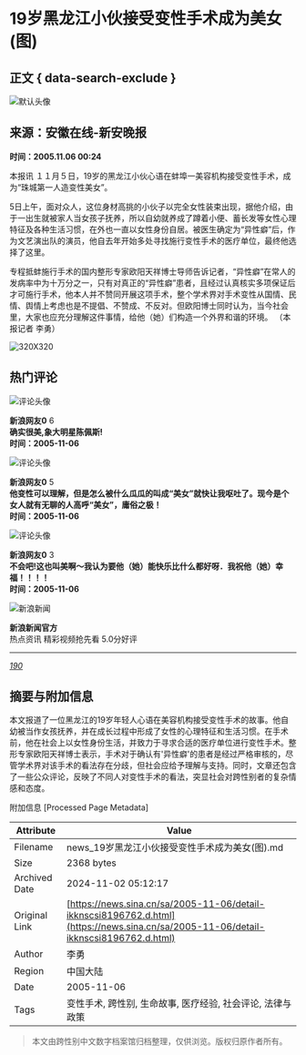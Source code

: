 # 19岁黑龙江小伙接受变性手术成为美女(图)

## 正文 { data-search-exclude }


![默认头像](//n.sinaimg.cn/default/622af858/20181010/default_avatar.jpg)

## 来源：安徽在线-新安晚报

**时间：2005.11.06 00:24**

本报讯 １１月５日，19岁的黑龙江小伙心语在蚌埠一美容机构接受变性手术，成为“珠城第一人造变性美女”。

5日上午，面对众人，这位身材高挑的小伙子以完全女性装束出现，据他介绍，由于一出生就被家人当女孩子抚养，所以自幼就养成了蹲着小便、蓄长发等女性心理特征及各种生活习惯，在外也一直以女性身份自居。被医生确定为“异性癖”后，作为文艺演出队的演员，他自去年开始多处寻找施行变性手术的医疗单位，最终他选择了这里。

专程抵蚌施行手术的国内整形专家欧阳天祥博士导师告诉记者，“异性癖”在常人的发病率中为十万分之一，只有对真正的“异性癖”患者，且经过认真核实多项保证后才可施行手术，他本人并不赞同开展这项手术，整个学术界对手术变性从国情、民情、舆情上考虑也是不提倡、不赞成、不反对。但欧阳博士同时认为，当今社会里，大家也应充分理解这件事情，给他（她）们构造一个外界和谐的环境。 （本报记者 李勇）

![320X320](//n.sinaimg.cn/default/2fb77759/20151125/320X320.png)

## 热门评论

![评论头像](https://tp3.sinaimg.cn/1392597202/50/0/1)

**新浪网友0** 6  
**确实很美,象大明星陈佩斯!**  
**时间：2005-11-06**  

![评论头像](https://tp3.sinaimg.cn/1392597202/50/0/1)

**新浪网友0** 5  
**他变性可以理解，但是怎么被什么瓜瓜的叫成“美女”就快让我呕吐了。现今是个女人就有无聊的人高呼“美女”，庸俗之极！**  
**时间：2005-11-06**  

![评论头像](https://tp3.sinaimg.cn/1392597202/50/0/1)

**新浪网友0** 3  
**不会吧!这也叫美啊～我认为要他（她）能快乐比什么都好呀．我祝他（她）幸福！！！！**  
**时间：2005-11-06**  

![新浪新闻](https://n.sinaimg.cn/default/80905340/20200331/sinalogo.png)

**新浪新闻官方**  
热点资讯 精彩视频抢先看 5.0分好评  

---

[_190_](https://cmnt.sina.cn/index?product=comos&index=kknscsi8196762&tj_ch=news&is_clear=0)

## 摘要与附加信息

<!-- tcd_abstract -->
本文报道了一位黑龙江的19岁年轻人心语在美容机构接受变性手术的故事。他自幼被当作女孩抚养，并在成长过程中形成了女性的心理特征和生活习惯。在手术前，他在社会上以女性身份生活，并致力于寻求合适的医疗单位进行变性手术。整形专家欧阳天祥博士表示，手术对于确认有'异性癖'的患者是经过严格审核的，尽管学术界对该手术的看法存在分歧，但社会应给予理解与支持。同时，文章还包含了一些公众评论，反映了不同人对变性手术的看法，突显社会对跨性别者的复杂情感和态度。
<!-- tcd_abstract_end -->

附加信息 [Processed Page Metadata]

| Attribute       | Value                                  |
|-----------------|----------------------------------------|
| Filename        | news_19岁黑龙江小伙接受变性手术成为美女(图).md                             |
| Size            | 2368 bytes                           |
| Archived Date   | 2024-11-02 05:12:17                             |
| Original Link   | [https://news.sina.cn/sa/2005-11-06/detail-ikknscsi8196762.d.html](https://news.sina.cn/sa/2005-11-06/detail-ikknscsi8196762.d.html)                       |
| Author          | 李勇                               |
| Region          | 中国大陆                               |
| Date            | 2005-11-06                                 |
| Tags            | 变性手术, 跨性别, 生命故事, 医疗经验, 社会评论, 法律与政策                                 |
>
> 本文由跨性别中文数字档案馆归档整理，仅供浏览。版权归原作者所有。
>